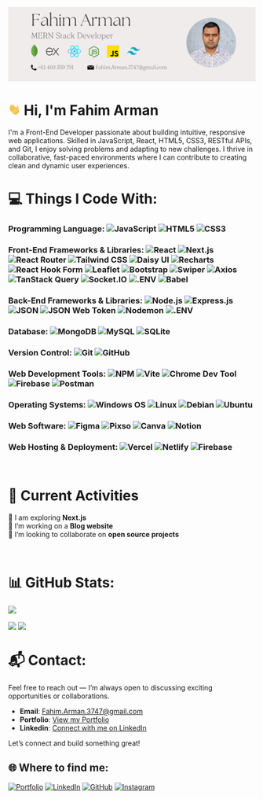 ![Fahim_Arman_Hero_Section](https://raw.githubusercontent.com/Arman3747/Arman3747/refs/heads/main/images/Fahim_Arman_Hero_Github_06.png)

# <a href="https://fahim-arman.netlify.app/"><img src="https://github.com/Arman3747/Arman3747/blob/main/images/waving.gif?raw=true" width="5%"></a> Hi, I'm Fahim Arman

I'm a Front-End Developer passionate about building intuitive, responsive web applications. Skilled in JavaScript, React, HTML5, CSS3, RESTful APIs, and Git, I enjoy solving problems and adapting to new challenges. I thrive in collaborative, fast-paced environments where I can contribute to creating clean and dynamic user experiences.

# 💻 Things I Code With:

### Programming Language: ![JavaScript](https://img.shields.io/badge/JavaScript-333333?logo=javascript) ![HTML5](https://img.shields.io/badge/HTML5-333333?logo=html5) ![CSS3](https://img.shields.io/badge/CSS3-333333?logo=css)


### Front-End Frameworks & Libraries: ![React](https://img.shields.io/badge/React-333333?logo=react) ![Next.js](https://img.shields.io/badge/Next.js-333333?logo=nextdotjs) ![React Router](https://img.shields.io/badge/React_Router-333333?logo=reactrouter) ![Tailwind CSS](https://img.shields.io/badge/Tailwind_CSS-333333?logo=tailwindcss) ![Daisy UI](https://img.shields.io/badge/Daisy_UI-333333?logo=daisyui) ![Recharts](https://img.shields.io/badge/Recharts-333333?logo=chartdotjs) ![React Hook Form](https://img.shields.io/badge/React_Hook_Form-333333?logo=reacthookform) ![Leaflet](https://img.shields.io/badge/Leaflet-333333?logo=leaflet&logoColor=%23199900) ![Bootstrap](https://img.shields.io/badge/Bootstrap-333333?logo=bootstrap) ![Swiper](https://img.shields.io/badge/Swiper-333333?logo=swiper&logoColor=%236332F6) ![Axios](https://img.shields.io/badge/Axios-333333?logo=axios&logoColor=%235A29E4) ![TanStack Query](https://img.shields.io/badge/TanStack_Query-333333?logo=reactquery) ![Socket.IO](https://img.shields.io/badge/Socket.IO-333333?logo=socketdotio) ![.ENV](https://img.shields.io/badge/.ENV-333333?logo=dotenv) ![Babel](https://img.shields.io/badge/Babel-333333?logo=babel)


### Back-End Frameworks & Libraries: ![Node.js](https://img.shields.io/badge/Node.js-333333?logo=nodedotjs) ![Express.js](https://img.shields.io/badge/Express.js-333333?logo=express) ![JSON](https://img.shields.io/badge/JSON-333333?logo=json) ![JSON Web Token](https://img.shields.io/badge/JSON_Web_Token-333333?logo=jsonwebtokens) ![Nodemon](https://img.shields.io/badge/Nodemon-333333?logo=nodemon) ![.ENV](https://img.shields.io/badge/.ENV-333333?logo=dotenv)


###  Database: ![MongoDB](https://img.shields.io/badge/MongoDB-333333?logo=mongodb) ![MySQL](https://img.shields.io/badge/MySQL-333333?logo=mysql) ![SQLite](https://img.shields.io/badge/SQLite-333333?logo=sqlite&logoColor=%23003B57)


### Version Control: ![Git](https://img.shields.io/badge/Git-333333?logo=git) ![GitHub](https://img.shields.io/badge/GitHub-333333?logo=github)


### Web Development Tools: ![NPM](https://img.shields.io/badge/NPM-333333?logo=npm&logoColor=%23CB3837) ![Vite](https://img.shields.io/badge/Vite-333333?logo=vite) ![Chrome Dev Tool](https://img.shields.io/badge/Chrome_Dev_Tool-333333?logo=googlechrome) ![Firebase](https://img.shields.io/badge/Firebase-333333?logo=firebase&logoColor=%23DD2C00) ![Postman](https://img.shields.io/badge/Postman-333333?logo=postman)


### Operating Systems: ![Windows OS](https://img.shields.io/badge/Windows_OS-333333?logo=windows) ![Linux](https://img.shields.io/badge/Linux-333333?logo=linux) ![Debian](https://img.shields.io/badge/Debian-333333?logo=debian&logoColor=%23A81D33) ![Ubuntu](https://img.shields.io/badge/Ubuntu-333333?logo=ubuntu) 


### Web Software: ![Figma](https://img.shields.io/badge/Figma-333333?logo=figma) ![Pixso](https://img.shields.io/badge/Pixso-333333?logo=pixlr) ![Canva](https://img.shields.io/badge/Canva-333333?logo=canva) ![Notion](https://img.shields.io/badge/Notion-333333?logo=notion)


### Web Hosting & Deployment: ![Vercel](https://img.shields.io/badge/Vercel-333333?logo=vercel) ![Netlify](https://img.shields.io/badge/Netlify-333333?logo=netlify) ![Firebase](https://img.shields.io/badge/Firebase-333333?logo=firebase&logoColor=%23DD2C00)

<br/>

# 📌 Current Activities

🚀 I am exploring **Next.js**  
📝 I’m working on a **Blog website**  
🤝 I’m looking to collaborate on **open source projects**  

<br/>

# 📊 GitHub Stats:

![](https://github-readme-stats.vercel.app/api/top-langs/?username=Arman3747&theme=shadow_blue&hide_border=true&include_all_commits=false&count_private=false&layout=compact) <br/>

![](https://github-readme-stats.vercel.app/api?username=Arman3747&theme=shadow_blue&hide_border=true&include_all_commits=false&count_private=false) ![](https://nirzak-streak-stats.vercel.app/?user=Arman3747&theme=shadow_blue&hide_border=true)


# 📬 Contact: 
Feel free to reach out — I’m always open to discussing exciting opportunities or collaborations.

- **Email**: Fahim.Arman.3747@gmail.com
- **Portfolio**: [View my Portfolio](https://fahim-arman.netlify.app/)
- **Linkedin**: [Connect with me on LinkedIn](https://au.linkedin.com/in/fahim37)

Let’s connect and build something great!

## 🌐 Where to find me:
[![Portfolio](https://img.shields.io/badge/Portfolio-000000?logo=ntfy)](https://fahim-arman.netlify.app/)
[![LinkedIn](https://img.shields.io/badge/LinkedIn-%230077B5.svg?logo=lobsters)](https://linkedin.com/in/fahim37)
[![GitHub](https://img.shields.io/badge/GitHub-181717?logo=github)](https://github.com/Arman3747)
[![Instagram](https://img.shields.io/badge/Instagram-FF0069?logo=instagram)](https://instagram.com/fahimarman1/)